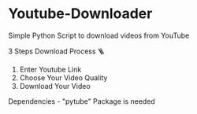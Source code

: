 # Youtube-Downloader

Simple Python Script to download videos from YouTube

3 Steps Download Process 🪜
  1) Enter Youtube Link
  2) Choose Your Video Quality
  3) Download Your Video

Dependencies - "pytube" Package is needed

